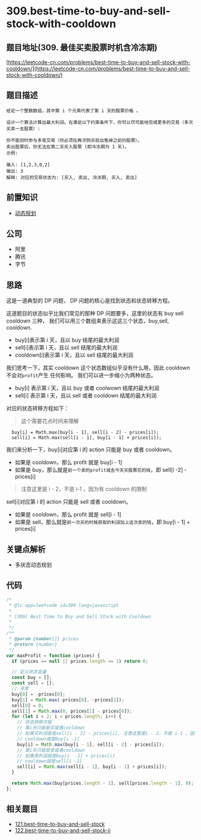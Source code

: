 # 309.best-time-to-buy-and-sell-stock-with-cooldown

## 题目地址\(309. 最佳买卖股票时机含冷冻期\)

[https://leetcode-cn.com/problems/best-time-to-buy-and-sell-stock-with-cooldown/](https://leetcode-cn.com/problems/best-time-to-buy-and-sell-stock-with-cooldown/)

## 题目描述

```text
给定一个整数数组，其中第 i 个元素代表了第 i 天的股票价格 。​

设计一个算法计算出最大利润。在满足以下约束条件下，你可以尽可能地完成更多的交易（多次买卖一支股票）:

你不能同时参与多笔交易（你必须在再次购买前出售掉之前的股票）。
卖出股票后，你无法在第二天买入股票 (即冷冻期为 1 天)。
示例:

输入: [1,2,3,0,2]
输出: 3 
解释: 对应的交易状态为: [买入, 卖出, 冷冻期, 买入, 卖出]
```

## 前置知识

* [动态规划](https://github.com/azl397985856/leetcode/blob/master/thinkings/dynamic-programming.md)

## 公司

* 阿里
* 腾讯
* 字节

## 思路

这是一道典型的 DP 问题， DP 问题的核心是找到状态和状态转移方程。

这道题目的状态似乎比我们常见的那种 DP 问题要多，这里的状态有 buy sell cooldown 三种， 我们可以用三个数组来表示这这三个状态，buy,sell, cooldown.

* buy\[i\]表示第 i 天，且以 buy 结尾的最大利润
* sell\[i\]表示第 i 天，且以 sell 结尾的最大利润
* cooldown\[i\]表示第 i 天，且以 sell 结尾的最大利润

我们思考一下，其实 cooldown 这个状态数组似乎没有什么用，因此 cooldown 不会对`profit`产生 任何影响。 我们可以进一步缩小为两种状态。

* buy\[i\] 表示第 i 天，且以 buy 或者 coolwown 结尾的最大利润
* sell\[i\] 表示第 i 天，且以 sell 或者 cooldown 结尾的最大利润

对应的状态转移方程如下：

> 这个需要花点时间来理解

```text
  buy[i] = Math.max(buy[i - 1], sell[i - 2] - prices[i]);
  sell[i] = Math.max(sell[i - 1], buy[i - 1] + prices[i]);
```

我们来分析一下，buy\[i\]对应第 i 的 action 只能是 buy 或者 cooldown。

* 如果是 cooldown，那么 profit 就是 buy\[i - 1\]
* 如果是 buy，那么就是`前一个卖的profit减去今天买股票花的钱`，即 sell\[i -2\] - prices\[i\]

> 注意这里是 i - 2，不是 i-1 ，因为有 cooldown 的限制

sell\[i\]对应第 i 的 action 只能是 sell 或者 cooldown。

* 如果是 cooldown，那么 profit 就是 sell\[i - 1\]
* 如果是 sell，那么就是`前一次买的时候获取的利润加上这次卖的钱`，即 buy\[i - 1\] + prices\[i\]

## 关键点解析

* 多状态动态规划

## 代码

```javascript
/*
 * @lc app=leetcode id=309 lang=javascript
 *
 * [309] Best Time to Buy and Sell Stock with Cooldown
 *
 */
/**
 * @param {number[]} prices
 * @return {number}
 */
var maxProfit = function (prices) {
  if (prices == null || prices.length <= 1) return 0;

  // 定义状态变量
  const buy = [];
  const sell = [];
  // 寻常
  buy[0] = -prices[0];
  buy[1] = Math.max(-prices[0], -prices[1]);
  sell[0] = 0;
  sell[1] = Math.max(0, prices[1] - prices[0]);
  for (let i = 2; i < prices.length; i++) {
    // 状态转移方程
    // 第i天只能是买或者cooldown
    // 如果买利润就是sell[i - 2] - prices[i], 注意这里是i - 2，不是 i-1 ，因为有cooldown的限制
    // cooldown就是buy[i -1]
    buy[i] = Math.max(buy[i - 1], sell[i - 2] - prices[i]);
    // 第i天只能是卖或者cooldown
    // 如果卖利润就是buy[i  -1] + prices[i]
    // cooldown就是sell[i -1]
    sell[i] = Math.max(sell[i - 1], buy[i - 1] + prices[i]);
  }

  return Math.max(buy[prices.length - 1], sell[prices.length - 1], 0);
};
```

## 相关题目

* [121.best-time-to-buy-and-sell-stock](121.best-time-to-buy-and-sell-stock.md)
* [122.best-time-to-buy-and-sell-stock-ii](122.best-time-to-buy-and-sell-stock-ii.md)

